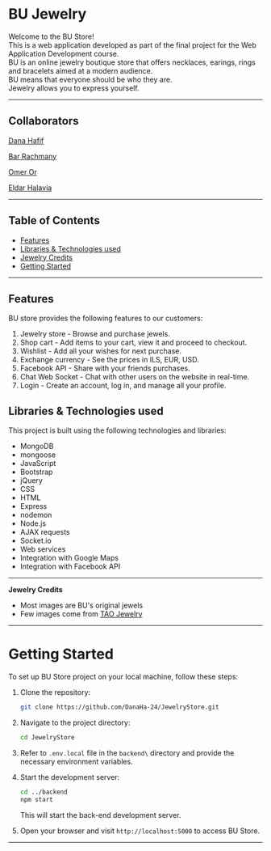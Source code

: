 # BU Jewelry

<p>
Welcome to the BU Store! <br>
This is a web application developed as part of the final project for the Web Application Development course. <br>
BU is an online jewelry boutique store that offers necklaces, earings, rings and bracelets aimed at a modern audience. <br>
BU means that everyone should be who they are. <br>
Jewelry allows you to express yourself.
</p>


---

## Collaborators
[Dana Hafif](https://github.com/DanaHa-24)

[Bar Rachmany](https://github.com/barrachmany)

[Omer Or](https://github.com/OmerOr1)

[Eldar Halavia](https://github.com/EldarHalavia)

---

## Table of Contents

- [Features](#features)
- [Libraries & Technologies used](#Libraries-&-Technologies-used)
- [Jewelry Credits](#Jewelry-Credits)
- [Getting Started](#Getting-Started)

---

## Features

BU store provides the following features to our customers:
1) Jewelry store - Browse and purchase jewels.
2) Shop cart - Add items to your cart, view it and proceed to checkout.
3) Wishlist - Add all your wishes for next purchase.
4) Exchange currency - See the prices in ILS, EUR, USD.
5) Facebook API - Share with your friends purchases.
6) Chat Web Socket - Chat with other users on the website in real-time.
7) Login - Create an account, log in, and manage all your profile.

## Libraries & Technologies used

This project is built using the following technologies and libraries:

* MongoDB
* mongoose
* JavaScript
* Bootstrap
* jQuery
* CSS
* HTML
* Express
* nodemon
* Node.js
* AJAX requests
* Socket.io
* Web services
* Integration with Google Maps
* Integration with Facebook API

---

**Jewelry Credits**

* Most images are BU's original jewels
* Few images come from [TAO Jewelry](https://shoptaostyle.com/)

---

# Getting Started

To set up BU Store project on your local machine, follow these steps:

1. Clone the repository:

   ```bash
   git clone https://github.com/DanaHa-24/JewelryStore.git
   ```

2. Navigate to the project directory:

   ```bash
   cd JewelryStore
   ```
   
3. Refer to `.env.local` file in the `backend\` directory and provide the necessary environment variables.

4. Start the development server:

   ```bash
   cd ../backend
   npm start
   ```
   This will start the back-end development server.

5. Open your browser and visit `http://localhost:5000` to access BU Store.

---
